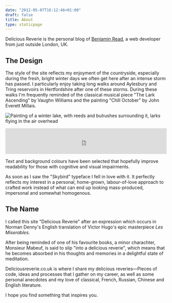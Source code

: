 ```yaml
---
date: "2012-05-07T16:12:46+01:00"
draft: false
title: About
type: staticpage
---
```


Delicious Reverie is the personal blog of [Benjamin Read](/about-benjamin-read "recruiters, click here"), a web developer from just outside London, UK.

## The Design
The style of the site reflects my enjoyment of the countryside, especially during the fresh, bright winter days we often get here after an intense storm has passed. I particularly enjoy taking long walks around Aylesbury and Tring reservoirs in Hertfordshire after one of these storms. During these walks I'm frequently reminded of the classical musical piece "The Lark Ascending" by Vaughn Williams and the painting "Chill October" by John Everett Millais.

![Painting of a winter lake, with reeds and bulrushes surrounding it, larks flying in the air overhead](/images/chill-october-john-everett-millais.jpg)

<iframe src="https://open.spotify.com/embed/track/7IULcUDWt4I9crI2BEdXN0" width="100%" height="80" frameborder="0" allowtransparency="true" allow="encrypted-media"></iframe>

Text and background colours have been selected that hopefully improve readability for those with cognitive and visual impairments.

As soon as I saw the "Skybird" typeface I fell in love with it. It perfectly reflects my interest in a personal, home-grown, labour-of-love approach to crafted work instead of what can end up looking mass-produced, impersonal and somewhat homogenous.

## The Name
I called this site "Delicious Reverie" after an expression which occurs in Norman Denny's English translation of Victor Hugo's epic masterpiece _Les Miserables_.

After being reminded of one of his favourite books, a minor charachter, Monsieur Mabeuf, is said to slip "into a delicious reverie", which means that he becomes absorbed in his thoughts and memories in a delightful state of meditation.

Deliciousreverie.co.uk is where I share my delicious reveries&mdash;Pieces of code, ideas and processes that I gather on my career, as well as some personal anecdotes and my love of classical, French, Russian, Chinese and English literature.

I hope you find something that inspires you.
